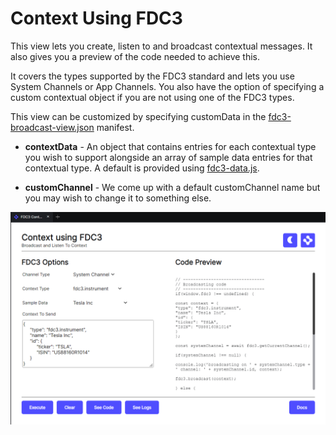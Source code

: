 # Context Using FDC3

This view lets you create, listen to and broadcast contextual messages. It also gives you a preview of the code needed to achieve this.

It covers the types supported by the FDC3 standard and lets you use System Channels or App Channels. You also have the option of specifying a custom contextual object if you are not using one of the FDC3 types.

This view can be customized by specifying customData in the [fdc3-broadcast-view.json](fdc3-broadcast-view.json) manifest.

- **contextData** - An object that contains entries for each contextual type you wish to support alongside an array of sample data entries for that contextual type. A default is provided using [fdc3-data.js](../fdc3-data.js).

- **customChannel** - We come up with a default customChannel name but you may wish to change it to something else.

![Context Using FDC3](../../../images/previews/view-context-fdc3.png)
